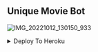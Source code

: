 ## Unique Movie Bot
![IMG_20221012_130150_933](https://user-images.githubusercontent.com/113157573/196437759-88d955d6-1025-404f-a628-ecccc96b43b4.jpg)

<details><summary>Deploy To Heroku</summary>
<p>
<br>
<a href="https://heroku.com/deploy?template=https://github.com/TGDarkLord/UniqueMovie-Bot">
  <img src="https://www.herokucdn.com/deploy/button.svg" alt="Deploy">
</a>
</p>
</details>
